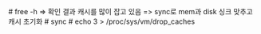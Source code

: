 \# free -h => 확인 결과 캐시를 많이 잡고 있음 => sync로 mem과 disk 싱크 맞추고 캐시 초기화 # sync # echo 3 > /proc/sys/vm/drop_caches